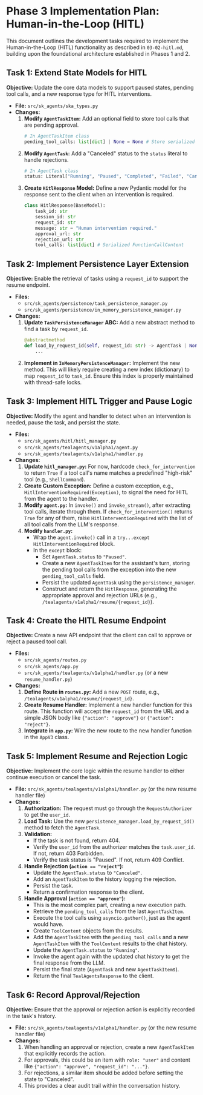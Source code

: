 # Phase 3 Implementation Plan: Human-in-the-Loop (HITL)

This document outlines the development tasks required to implement the Human-in-the-Loop (HITL) functionality as described in `03-02-hitl.md`, building upon the foundational architecture established in Phases 1 and 2.

## Task 1: Extend State Models for HITL

**Objective:** Update the core data models to support paused states, pending tool calls, and a new response type for HITL interventions.

- **File:** `src/sk_agents/ska_types.py`
- **Changes:**
    1.  **Modify `AgentTaskItem`:** Add an optional field to store tool calls that are pending approval.
        ```python
        # In AgentTaskItem class
        pending_tool_calls: list[dict] | None = None # Store serialized FunctionCallContent
        ```
    2.  **Modify `AgentTask`:** Add a "Canceled" status to the `status` literal to handle rejections.
        ```python
        # In AgentTask class
        status: Literal["Running", "Paused", "Completed", "Failed", "Canceled"]
        ```
    3.  **Create `HitlResponse` Model:** Define a new Pydantic model for the response sent to the client when an intervention is required.
        ```python
        class HitlResponse(BaseModel):
            task_id: str
            session_id: str
            request_id: str
            message: str = "Human intervention required."
            approval_url: str
            rejection_url: str
            tool_calls: list[dict] # Serialized FunctionCallContent
        ```

## Task 2: Implement Persistence Layer Extension

**Objective:** Enable the retrieval of tasks using a `request_id` to support the resume endpoint.

- **Files:**
    - `src/sk_agents/persistence/task_persistence_manager.py`
    - `src/sk_agents/persistence/in_memory_persistence_manager.py`
- **Changes:**
    1.  **Update `TaskPersistenceManager` ABC:** Add a new abstract method to find a task by `request_id`.
        ```python
        @abstractmethod
        def load_by_request_id(self, request_id: str) -> AgentTask | None:
            ...
        ```
    2.  **Implement in `InMemoryPersistenceManager`:** Implement the new method. This will likely require creating a new index (dictionary) to map `request_id` to `task_id`. Ensure this index is properly maintained with thread-safe locks.

## Task 3: Implement HITL Trigger and Pause Logic

**Objective:** Modify the agent and handler to detect when an intervention is needed, pause the task, and persist the state.

- **Files:**
    - `src/sk_agents/hitl/hitl_manager.py`
    - `src/sk_agents/tealagents/v1alpha1/agent.py`
    - `src/sk_agents/tealagents/v1alpha1/handler.py`
- **Changes:**
    1.  **Update `hitl_manager.py`:** For now, hardcode `check_for_intervention` to return `True` if a tool call's name matches a predefined "high-risk" tool (e.g., `ShellCommand`).
    2.  **Create Custom Exception:** Define a custom exception, e.g., `HitlInterventionRequired(Exception)`, to signal the need for HITL from the agent to the handler.
    3.  **Modify `agent.py`:** In `invoke()` and `invoke_stream()`, after extracting tool calls, iterate through them. If `check_for_intervention()` returns `True` for any of them, raise `HitlInterventionRequired` with the list of all tool calls from the LLM's response.
    4.  **Modify `handler.py`:**
        - Wrap the `agent.invoke()` call in a `try...except HitlInterventionRequired` block.
        - In the `except` block:
            - Set `AgentTask.status` to `"Paused"`.
            - Create a new `AgentTaskItem` for the assistant's turn, storing the pending tool calls from the exception into the new `pending_tool_calls` field.
            - Persist the updated `AgentTask` using the `persistence_manager`.
            - Construct and return the `HitlResponse`, generating the appropriate approval and rejection URLs (e.g., `/tealagents/v1alpha1/resume/{request_id}`).

## Task 4: Create the HITL Resume Endpoint

**Objective:** Create a new API endpoint that the client can call to approve or reject a paused tool call.

- **Files:**
    - `src/sk_agents/routes.py`
    - `src/sk_agents/app.py`
    - `src/sk_agents/tealagents/v1alpha1/handler.py` (or a new `resume_handler.py`)
- **Changes:**
    1.  **Define Route in `routes.py`:** Add a new `POST` route, e.g., `/tealagents/v1alpha1/resume/{request_id}`.
    2.  **Create Resume Handler:** Implement a new handler function for this route. This function will accept the `request_id` from the URL and a simple JSON body like `{"action": "approve"}` or `{"action": "reject"}`.
    3.  **Integrate in `app.py`:** Wire the new route to the new handler function in the `AppV3` class.

## Task 5: Implement Resume and Rejection Logic

**Objective:** Implement the core logic within the resume handler to either continue execution or cancel the task.

- **File:** `src/sk_agents/tealagents/v1alpha1/handler.py` (or the new resume handler file)
- **Changes:**
    1.  **Authorization:** The request must go through the `RequestAuthorizer` to get the `user_id`.
    2.  **Load Task:** Use the new `persistence_manager.load_by_request_id()` method to fetch the `AgentTask`.
    3.  **Validation:**
        - If the task is not found, return 404.
        - Verify the `user_id` from the authorizer matches the `task.user_id`. If not, return 403 Forbidden.
        - Verify the task status is "Paused". If not, return 409 Conflict.
    4.  **Handle Rejection (`action == "reject"`):**
        - Update the `AgentTask.status` to `"Canceled"`.
        - Add an `AgentTaskItem` to the history logging the rejection.
        - Persist the task.
        - Return a confirmation response to the client.
    5.  **Handle Approval (`action == "approve"`):**
        - This is the most complex part, creating a new execution path.
        - Retrieve the `pending_tool_calls` from the last `AgentTaskItem`.
        - Execute the tool calls using `asyncio.gather()`, just as the agent would have.
        - Create `ToolContent` objects from the results.
        - Add the `AgentTaskItem` with the `pending_tool_calls` and a new `AgentTaskItem` with the `ToolContent` results to the chat history.
        - Update the `AgentTask.status` to `"Running"`.
        - Invoke the agent again with the updated chat history to get the final response from the LLM.
        - Persist the final state (`AgentTask` and new `AgentTaskItem`s).
        - Return the final `TealAgentsResponse` to the client.

## Task 6: Record Approval/Rejection

**Objective:** Ensure that the approval or rejection action is explicitly recorded in the task's history.

- **File:** `src/sk_agents/tealagents/v1alpha1/handler.py` (or the new resume handler file)
- **Changes:**
    1.  When handling an approval or rejection, create a new `AgentTaskItem` that explicitly records the action.
    2.  For approvals, this could be an item with `role: "user"` and content like `{"action": "approve", "request_id": "..."}`.
    3.  For rejections, a similar item should be added before setting the state to "Canceled".
    4.  This provides a clear audit trail within the conversation history.
